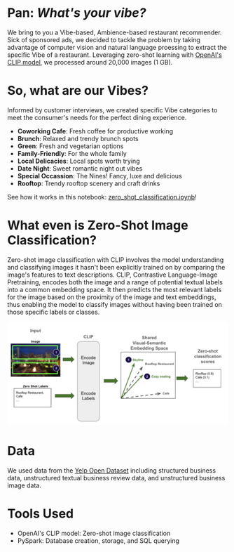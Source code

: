 # Pan: *What's your vibe?*

We bring to you a Vibe-based, Ambience-based restaurant recommender. Sick of sponsored ads, we decided to tackle the problem by taking advantage of computer vision and natural language proessing to extract the specific Vibe of a restaurant. Leveraging zero-shot learning with [OpenAI's CLIP model](https://openai.com/research/clip), we processed around 20,000 images (1 GB).

# So, what are our Vibes?
Informed by customer interviews, we created specific Vibe categories to meet the consumer's needs for the perfect dining experience.

- **Coworking Cafe**: Fresh coffee for productive working
- **Brunch**: Relaxed and trendy brunch spots
- **Green**: Fresh and vegetarian options
- **Family-Friendly**: For the whole family
- **Local Delicacies**: Local spots worth trying
- **Date Night**: Sweet romantic night out vibes
- **Special Occassion**: The Nines! Fancy, luxe and delicious
- **Rooftop**: Trendy rooftop scenery and craft drinks

See how it works in this notebook: [zero_shot_classification.ipynb](https://github.com/samuelcampione/zero_shot_learning_restaurant_data/blob/main/zero_shot_classification.ipynb)!

# What even is Zero-Shot Image Classification?

Zero-shot image classification with CLIP involves the model understanding and classifying images it hasn't been explicitly trained on by comparing the image's features to text descriptions. CLIP,  Contrastive Language-Image Pretraining, encodes both the image and a range of potential textual labels into a common embedding space. It then predicts the most relevant labels for the image based on the proximity of the image and text embeddings, thus enabling the model to classify images without having been trained on those specific labels or classes.


![](https://github.com/samuelcampione/zero_shot_learning_restaurant_data/blob/main/zero_shot_diagram.png "Screenshot")



# Data 

We used data from the [Yelp Open Dataset](https://www.yelp.com/dataset) including structured business data, unstructured textual business review data, and unstructured business image data. 

# Tools Used
- OpenAI's CLIP model: Zero-shot image classification
- PySpark: Database creation, storage, and SQL querying
